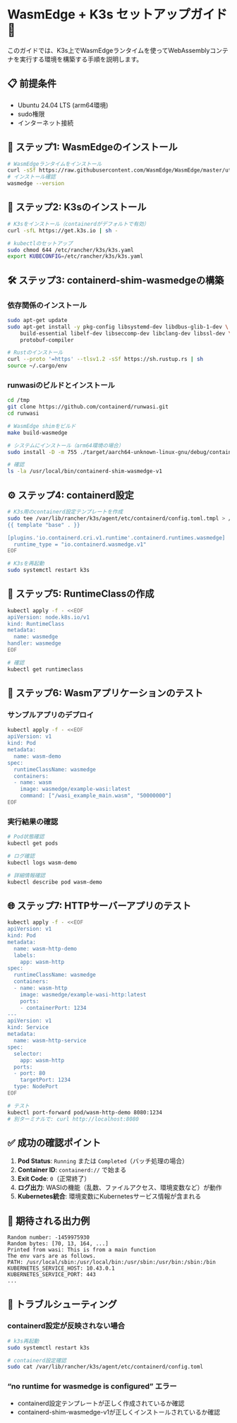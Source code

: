 # WasmEdge + K3s セットアップガイド 🚀

このガイドでは、K3s上でWasmEdgeランタイムを使ってWebAssemblyコンテナを実行する環境を構築する手順を説明します。

## 📋 前提条件

- Ubuntu 24.04 LTS (arm64環境)
- sudo権限
- インターネット接続

## 🔧 ステップ1: WasmEdgeのインストール

```bash
# WasmEdgeランタイムをインストール
curl -sSf https://raw.githubusercontent.com/WasmEdge/WasmEdge/master/utils/install.sh | sudo bash -s -- -p /usr/local
# インストール確認
wasmedge --version
```

## 🐳 ステップ2: K3sのインストール

```bash
# K3sをインストール（containerdがデフォルトで有効）
curl -sfL https://get.k3s.io | sh -

# kubectlのセットアップ
sudo chmod 644 /etc/rancher/k3s/k3s.yaml
export KUBECONFIG=/etc/rancher/k3s/k3s.yaml
```

## 🛠 ステップ3: containerd-shim-wasmedgeの構築

### 依存関係のインストール

```bash
sudo apt-get update
sudo apt-get install -y pkg-config libsystemd-dev libdbus-glib-1-dev \
    build-essential libelf-dev libseccomp-dev libclang-dev libssl-dev \
    protobuf-compiler

# Rustのインストール
curl --proto '=https' --tlsv1.2 -sSf https://sh.rustup.rs | sh
source ~/.cargo/env
```

### runwasiのビルドとインストール

```bash
cd /tmp
git clone https://github.com/containerd/runwasi.git
cd runwasi

# WasmEdge shimをビルド
make build-wasmedge

# システムにインストール（arm64環境の場合）
sudo install -D -m 755 ./target/aarch64-unknown-linux-gnu/debug/containerd-shim-wasmedge-v1 /usr/local/bin/containerd-shim-wasmedge-v1

# 確認
ls -la /usr/local/bin/containerd-shim-wasmedge-v1
```

## ⚙️ ステップ4: containerd設定

```bash
# K3s用のcontainerd設定テンプレートを作成
sudo tee /var/lib/rancher/k3s/agent/etc/containerd/config.toml.tmpl > /dev/null <<'EOF'
{{ template "base" . }}

[plugins.'io.containerd.cri.v1.runtime'.containerd.runtimes.wasmedge]
  runtime_type = "io.containerd.wasmedge.v1"
EOF

# K3sを再起動
sudo systemctl restart k3s
```

## 🎯 ステップ5: RuntimeClassの作成

```bash
kubectl apply -f - <<EOF
apiVersion: node.k8s.io/v1
kind: RuntimeClass
metadata:
  name: wasmedge
handler: wasmedge
EOF

# 確認
kubectl get runtimeclass
```

## 🧪 ステップ6: Wasmアプリケーションのテスト

### サンプルアプリのデプロイ

```bash
kubectl apply -f - <<EOF
apiVersion: v1
kind: Pod
metadata:
  name: wasm-demo
spec:
  runtimeClassName: wasmedge
  containers:
  - name: wasm
    image: wasmedge/example-wasi:latest
    command: ["/wasi_example_main.wasm", "50000000"]
EOF
```

### 実行結果の確認

```bash
# Pod状態確認
kubectl get pods

# ログ確認
kubectl logs wasm-demo

# 詳細情報確認
kubectl describe pod wasm-demo
```

## 🌐 ステップ7: HTTPサーバーアプリのテスト

```bash
kubectl apply -f - <<EOF
apiVersion: v1
kind: Pod
metadata:
  name: wasm-http-demo
  labels:
    app: wasm-http
spec:
  runtimeClassName: wasmedge
  containers:
  - name: wasm-http
    image: wasmedge/example-wasi-http:latest
    ports:
    - containerPort: 1234
---
apiVersion: v1
kind: Service
metadata:
  name: wasm-http-service
spec:
  selector:
    app: wasm-http
  ports:
  - port: 80
    targetPort: 1234
  type: NodePort
EOF

# テスト
kubectl port-forward pod/wasm-http-demo 8080:1234
# 別ターミナルで: curl http://localhost:8080
```

## ✅ 成功の確認ポイント

1. **Pod Status**: `Running` または `Completed`（バッチ処理の場合）
1. **Container ID**: `containerd://` で始まる
1. **Exit Code**: `0`（正常終了）
1. **ログ出力**: WASIの機能（乱数、ファイルアクセス、環境変数など）が動作
1. **Kubernetes統合**: 環境変数にKubernetesサービス情報が含まれる

## 🎉 期待される出力例

```text
Random number: -1459975930
Random bytes: [70, 13, 164, ...]
Printed from wasi: This is from a main function
The env vars are as follows.
PATH: /usr/local/sbin:/usr/local/bin:/usr/sbin:/usr/bin:/sbin:/bin
KUBERNETES_SERVICE_HOST: 10.43.0.1
KUBERNETES_SERVICE_PORT: 443
...
```

## 🚨 トラブルシューティング

### containerd設定が反映されない場合

```bash
# k3s再起動
sudo systemctl restart k3s

# containerd設定確認
sudo cat /var/lib/rancher/k3s/agent/etc/containerd/config.toml
```

### “no runtime for wasmedge is configured” エラー

- containerd設定テンプレートが正しく作成されているか確認
- containerd-shim-wasmedge-v1が正しくインストールされているか確認
